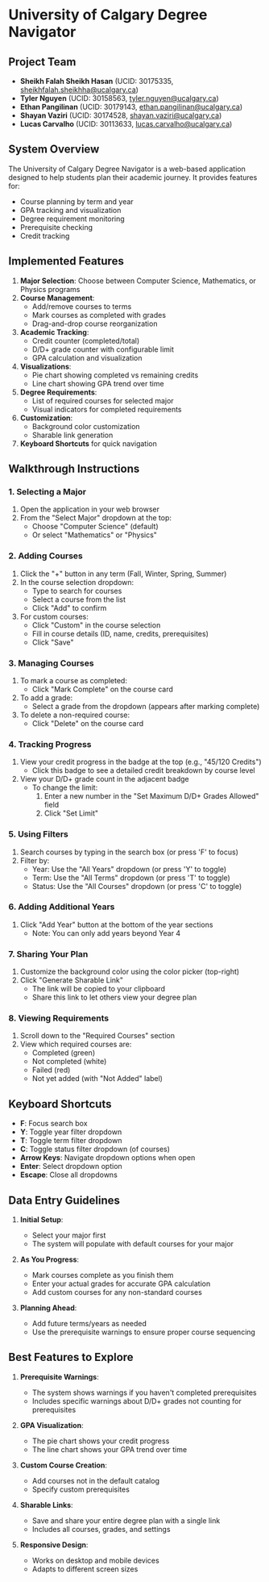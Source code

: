 # University of Calgary Degree Navigator

## Project Team
- **Sheikh Falah Sheikh Hasan** (UCID: 30175335, sheikhfalah.sheikhha@ucalgary.ca)
- **Tyler Nguyen** (UCID: 30158563, tyler.nguyen@ucalgary.ca)
- **Ethan Pangilinan** (UCID: 30179143, ethan.pangilinan@ucalgary.ca)
- **Shayan Vaziri** (UCID: 30174528, shayan.vaziri@ucalgary.ca)
- **Lucas Carvalho** (UCID: 30113633, lucas.carvalho@ucalgary.ca)

## System Overview
The University of Calgary Degree Navigator is a web-based application designed to help students plan their academic journey. It provides features for:
- Course planning by term and year
- GPA tracking and visualization
- Degree requirement monitoring
- Prerequisite checking
- Credit tracking

## Implemented Features
1. **Major Selection**: Choose between Computer Science, Mathematics, or Physics programs
2. **Course Management**:
   - Add/remove courses to terms
   - Mark courses as completed with grades
   - Drag-and-drop course reorganization
3. **Academic Tracking**:
   - Credit counter (completed/total)
   - D/D+ grade counter with configurable limit
   - GPA calculation and visualization
4. **Visualizations**:
   - Pie chart showing completed vs remaining credits
   - Line chart showing GPA trend over time
5. **Degree Requirements**:
   - List of required courses for selected major
   - Visual indicators for completed requirements
6. **Customization**:
   - Background color customization
   - Sharable link generation
7. **Keyboard Shortcuts** for quick navigation

## Walkthrough Instructions

### 1. Selecting a Major
1. Open the application in your web browser
2. From the "Select Major" dropdown at the top:
   - Choose "Computer Science" (default)
   - Or select "Mathematics" or "Physics"

### 2. Adding Courses
1. Click the "+" button in any term (Fall, Winter, Spring, Summer)
2. In the course selection dropdown:
   - Type to search for courses
   - Select a course from the list
   - Click "Add" to confirm
3. For custom courses:
   - Click "Custom" in the course selection
   - Fill in course details (ID, name, credits, prerequisites)
   - Click "Save"

### 3. Managing Courses
1. To mark a course as completed:
   - Click "Mark Complete" on the course card
2. To add a grade:
   - Select a grade from the dropdown (appears after marking complete)
3. To delete a non-required course:
   - Click "Delete" on the course card

### 4. Tracking Progress
1. View your credit progress in the badge at the top (e.g., "45/120 Credits")
   - Click this badge to see a detailed credit breakdown by course level
2. View your D/D+ grade count in the adjacent badge
   - To change the limit: 
     1. Enter a new number in the "Set Maximum D/D+ Grades Allowed" field
     2. Click "Set Limit"

### 5. Using Filters
1. Search courses by typing in the search box (or press 'F' to focus)
2. Filter by:
   - Year: Use the "All Years" dropdown (or press 'Y' to toggle)
   - Term: Use the "All Terms" dropdown (or press 'T' to toggle)
   - Status: Use the "All Courses" dropdown (or press 'C' to toggle)

### 6. Adding Additional Years
1. Click "Add Year" button at the bottom of the year sections
   - Note: You can only add years beyond Year 4

### 7. Sharing Your Plan
1. Customize the background color using the color picker (top-right)
2. Click "Generate Sharable Link"
   - The link will be copied to your clipboard
   - Share this link to let others view your degree plan

### 8. Viewing Requirements
1. Scroll down to the "Required Courses" section
2. View which required courses are:
   - Completed (green)
   - Not completed (white)
   - Failed (red)
   - Not yet added (with "Not Added" label)

## Keyboard Shortcuts
- **F**: Focus search box
- **Y**: Toggle year filter dropdown
- **T**: Toggle term filter dropdown
- **C**: Toggle status filter dropdown (of courses)
- **Arrow Keys**: Navigate dropdown options when open
- **Enter**: Select dropdown option
- **Escape**: Close all dropdowns

## Data Entry Guidelines
1. **Initial Setup**:
   - Select your major first
   - The system will populate with default courses for your major

2. **As You Progress**:
   - Mark courses complete as you finish them
   - Enter your actual grades for accurate GPA calculation
   - Add custom courses for any non-standard courses

3. **Planning Ahead**:
   - Add future terms/years as needed
   - Use the prerequisite warnings to ensure proper course sequencing

## Best Features to Explore
1. **Prerequisite Warnings**:
   - The system shows warnings if you haven't completed prerequisites
   - Includes specific warnings about D/D+ grades not counting for prerequisites

2. **GPA Visualization**:
   - The pie chart shows your credit progress
   - The line chart shows your GPA trend over time

3. **Custom Course Creation**:
   - Add courses not in the default catalog
   - Specify custom prerequisites

4. **Sharable Links**:
   - Save and share your entire degree plan with a single link
   - Includes all courses, grades, and settings

5. **Responsive Design**:
   - Works on desktop and mobile devices
   - Adapts to different screen sizes
